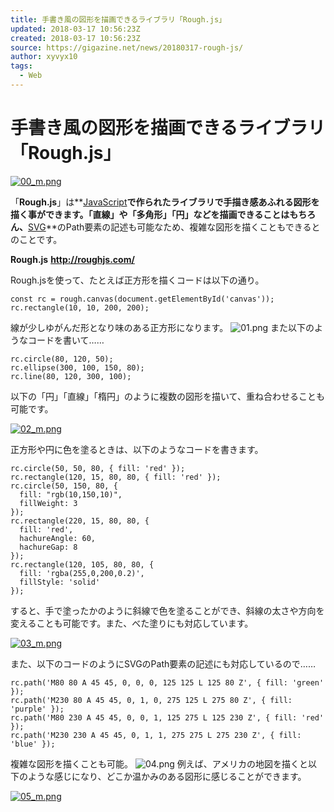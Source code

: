```yaml
---
title: 手書き風の図形を描画できるライブラリ「Rough.js」
updated: 2018-03-17 10:56:23Z
created: 2018-03-17 10:56:23Z
source: https://gigazine.net/news/20180317-rough-js/
author: xyvyx10
tags:
  - Web
---
```


# 手書き風の図形を描画できるライブラリ「Rough.js」

[![00_m.png](../_resources/00_m.png)](https://i.gzn.jp/img/2018/03/17/rough-js/00.png)

「**Rough.js**」は**[JavaScript](https://ja.wikipedia.org/wiki/JavaScript)**で作られたライブラリで手描き感あふれる図形を描く事ができます。「直線」や「多角形」「円」などを描画できることはもちろん、**[SVG](https://ja.wikipedia.org/wiki/Scalable_Vector_Graphics)**のPath要素の記述も可能なため、複雑な図形を描くこともできるとのことです。

**Rough.js**
**http://roughjs.com/**

Rough.jsを使って、たとえば正方形を描くコードは以下の通り。

```
const rc = rough.canvas(document.getElementById('canvas'));
rc.rectangle(10, 10, 200, 200);
```

線が少しゆがんだ形となり味のある正方形になります。
![01.png](../_resources/01.png)
また以下のようなコードを書いて……

```
rc.circle(80, 120, 50);
rc.ellipse(300, 100, 150, 80);
rc.line(80, 120, 300, 100);
```

以下の「円」「直線」「楕円」のように複数の図形を描いて、重ね合わせることも可能です。

[![02_m.png](../_resources/02_m.png)](https://i.gzn.jp/img/2018/03/17/rough-js/02.png)

正方形や円に色を塗るときは、以下のようなコードを書きます。

```
rc.circle(50, 50, 80, { fill: 'red' });
rc.rectangle(120, 15, 80, 80, { fill: 'red' });
rc.circle(50, 150, 80, {
  fill: "rgb(10,150,10)",
  fillWeight: 3
});
rc.rectangle(220, 15, 80, 80, {
  fill: 'red',
  hachureAngle: 60,
  hachureGap: 8
});
rc.rectangle(120, 105, 80, 80, {
  fill: 'rgba(255,0,200,0.2)',
  fillStyle: 'solid'
});
```

すると、手で塗ったかのように斜線で色を塗ることができ、斜線の太さや方向を変えることも可能です。また、べた塗りにも対応しています。

[![03_m.png](../_resources/03_m.png)](https://i.gzn.jp/img/2018/03/17/rough-js/03.png)

また、以下のコードのようにSVGのPath要素の記述にも対応しているので……

```
rc.path('M80 80 A 45 45, 0, 0, 0, 125 125 L 125 80 Z', { fill: 'green' });
rc.path('M230 80 A 45 45, 0, 1, 0, 275 125 L 275 80 Z', { fill: 'purple' });
rc.path('M80 230 A 45 45, 0, 0, 1, 125 275 L 125 230 Z', { fill: 'red' });
rc.path('M230 230 A 45 45, 0, 1, 1, 275 275 L 275 230 Z', { fill: 'blue' });
```

複雑な図形を描くことも可能。
![04.png](../_resources/04.png)
例えば、アメリカの地図を描くと以下のような感じになり、どこか温かみのある図形に感じることができます。

[![05_m.png](../_resources/05_m.png)](https://i.gzn.jp/img/2018/03/17/rough-js/05.png)